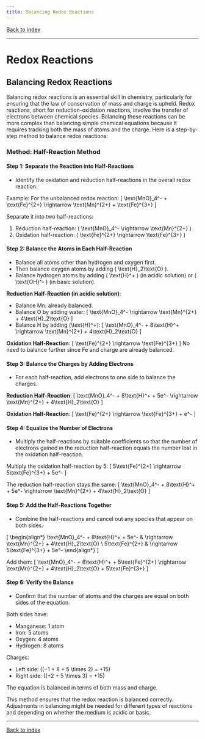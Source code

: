 ```yaml
---
title: Balancing Redox Reactions
---
```


[Back to index](index.html)

---
# Redox Reactions
## Balancing Redox Reactions

Balancing redox reactions is an essential skill in chemistry, particularly for ensuring that the law of conservation of mass and charge is upheld. Redox reactions, short for reduction-oxidation reactions, involve the transfer of electrons between chemical species. Balancing these reactions can be more complex than balancing simple chemical equations because it requires tracking both the mass of atoms and the charge. Here is a step-by-step method to balance redox reactions:

### Method: Half-Reaction Method

#### Step 1: Separate the Reaction into Half-Reactions
- Identify the oxidation and reduction half-reactions in the overall redox reaction.
  
Example:
For the unbalanced redox reaction:
\[ \text{MnO}_4^- + \text{Fe}^{2+} \rightarrow \text{Mn}^{2+} + \text{Fe}^{3+} \]

Separate it into two half-reactions:
1. Reduction half-reaction: \( \text{MnO}_4^- \rightarrow \text{Mn}^{2+} \)
2. Oxidation half-reaction: \( \text{Fe}^{2+} \rightarrow \text{Fe}^{3+} \)

#### Step 2: Balance the Atoms in Each Half-Reaction
- Balance all atoms other than hydrogen and oxygen first.
- Then balance oxygen atoms by adding \( \text{H}_2\text{O} \).
- Balance hydrogen atoms by adding \( \text{H}^+ \) (in acidic solution) or \( \text{OH}^- \) (in basic solution).

**Reduction Half-Reaction (in acidic solution)**:
- Balance Mn: already balanced.
- Balance O by adding water:
\[ \text{MnO}_4^- \rightarrow \text{Mn}^{2+} + 4\text{H}_2\text{O} \]
- Balance H by adding \(\text{H}^+\):
\[ \text{MnO}_4^- + 8\text{H}^+ \rightarrow \text{Mn}^{2+} + 4\text{H}_2\text{O} \]

**Oxidation Half-Reaction**:
\[ \text{Fe}^{2+} \rightarrow \text{Fe}^{3+} \]
No need to balance further since Fe and charge are already balanced.

#### Step 3: Balance the Charges by Adding Electrons
- For each half-reaction, add electrons to one side to balance the charges.

**Reduction Half-Reaction**:
\[ \text{MnO}_4^- + 8\text{H}^+ + 5e^- \rightarrow \text{Mn}^{2+} + 4\text{H}_2\text{O} \]

**Oxidation Half-Reaction**:
\[ \text{Fe}^{2+} \rightarrow \text{Fe}^{3+} + e^- \]

#### Step 4: Equalize the Number of Electrons
- Multiply the half-reactions by suitable coefficients so that the number of electrons gained in the reduction half-reaction equals the number lost in the oxidation half-reaction.

Multiply the oxidation half-reaction by 5:
\[ 5\text{Fe}^{2+} \rightarrow 5\text{Fe}^{3+} + 5e^- \]

The reduction half-reaction stays the same:
\[ \text{MnO}_4^- + 8\text{H}^+ + 5e^- \rightarrow \text{Mn}^{2+} + 4\text{H}_2\text{O} \]

#### Step 5: Add the Half-Reactions Together
- Combine the half-reactions and cancel out any species that appear on both sides.

\[
\begin{align*}
\text{MnO}_4^- + 8\text{H}^+ + 5e^- & \rightarrow \text{Mn}^{2+} + 4\text{H}_2\text{O} \\
5\text{Fe}^{2+} & \rightarrow 5\text{Fe}^{3+} + 5e^-
\end{align*}
\]

Add them:
\[
\text{MnO}_4^- + 8\text{H}^+ + 5\text{Fe}^{2+} \rightarrow \text{Mn}^{2+} + 4\text{H}_2\text{O} + 5\text{Fe}^{3+}
\]

#### Step 6: Verify the Balance
- Confirm that the number of atoms and the charges are equal on both sides of the equation.

Both sides have:
- Manganese: 1 atom
- Iron: 5 atoms
- Oxygen: 4 atoms
- Hydrogen: 8 atoms

Charges:
- Left side: \((−1 + 8 + 5 \times 2) = +15\)
- Right side: \((+2 + 5 \times 3) = +15\)

The equation is balanced in terms of both mass and charge.

This method ensures that the redox reaction is balanced correctly. Adjustments in balancing might be needed for different types of reactions and depending on whether the medium is acidic or basic.

---
[Back to index](index.html)

